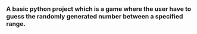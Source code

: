 <h3>A basic python project which is a game where the user have to guess the randomly generated number between a specified range.</h3>
